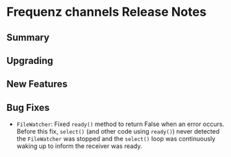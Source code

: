 # Frequenz channels Release Notes

## Summary

<!-- Here goes a general summary of what this release is about -->

## Upgrading

<!-- Here goes notes on how to upgrade from previous versions, including deprecations and what they should be replaced with -->

## New Features

<!-- Here goes the main new features and examples or instructions on how to use them -->

## Bug Fixes

- `FileWatcher`: Fixed `ready()` method to return False when an error occurs. Before this fix, `select()` (and other code using `ready()`) never detected the `FileWatcher` was stopped and the `select()` loop was continuously waking up to inform the receiver was ready.
